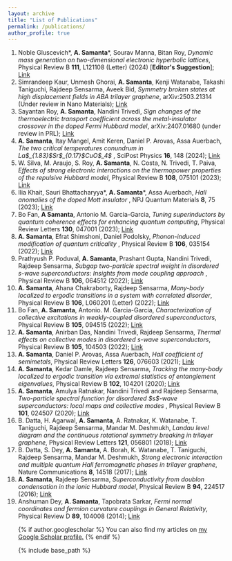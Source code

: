 ```yaml
---
layout: archive
title: "List of Publications"
permalink: /publications/
author_profile: true
---
```



<ol> <li> Noble Gluscevich*, <b>A. Samanta</b>*, Sourav Manna, Bitan Roy, <em>Dynamic mass generation on two-dimensional electronic hyperbolic lattices</em>, Physical Review B <b>111</b>, L121108 (Letter) (2024) [<b>Editor's Suggestion</b>]; <a href= "https://journals.aps.org/prb/abstract/10.1103/PhysRevB.111.L121108"> Link </a> </li>

<li> Simrandeep Kaur, Unmesh Ghorai, <b>A. Samanta</b>, Kenji Watanabe, Takashi Taniguchi, Rajdeep Sensarma, Aveek Bid, <em>Symmetry broken states at high displacement fields in ABA trilayer graphene</em>, arXiv:2503.21314 (Under review in Nano Materials); <a href="https://arxiv.org/abs/2503.21314"> Link </a> </li>
  
<li> Sayantan Roy, <b>A. Samanta</b>, Nandini Trivedi, <em>Sign changes of the thermoelectric transport coefficient across the metal-insulator crossover in the doped Fermi Hubbard model</em>, arXiv:2407.01680 (under review in PRL); <a href="https://arxiv.org/abs/2407.01680"> Link </a> </li>
                                                
<li> <b>A. Samanta</b>, Itay Mangel, Amit Keren, Daniel P. Arovas, Assa Auerbach, <em>The two critical temperatures conundrum in La$_{1.83}$Sr$_{0.17}$CuO$_4$ </em>, SciPost Physics <b>16</b>, 148 (2024); <a href="https://scipost.org/SciPostPhys.16.6.148"> Link </a>  </li>

<li> W. Silva, M. Araujo, S. Roy, <b>A. Samanta</b>, N. Costa, N. Trivedi, T. Paiva, <em>Effects of strong electronic interactions on the thermopower properties of the repulsive Hubbard model</em>, Physical Review B <b>108</b>, 075101 (2023); <a href="https://journals.aps.org/prb/abstract/10.1103/PhysRevB.108.075101"> Link </a> </li>

<li> Ilia Khait, Sauri Bhattacharyya*, <b>A. Samanta</b>*, Assa Auerbach, <em> Hall anomalies of the doped Mott insulator </em>, NPJ Quantum Materials <b>8</b>, 75 (2023); <a href= "https://www.nature.com/articles/s41535-023-00611-5"> Link </a> </li>

<li> Bo Fan, <b>A Samanta</b>, Antonio M. Garcia-Garcia, <em>Tuning superinductors by quantum coherence effects for enhancing quantum computing</em>, Physical Review Letters <b>130</b>, 047001 (2023); <a href= "https://journals.aps.org/prl/abstract/10.1103/PhysRevLett.130.047001"> Link</a> </li>

<li> <b>A. Samanta</b>, Efrat Shimshoni, Daniel Podolsky, <em>Phonon-induced modification of quantum criticality </em>, Physical Review B <b>106</b>, 035154 (2022); <a href= "https://journals.aps.org/prb/abstract/10.1103/PhysRevB.106.035154"> Link </a> </li>

<li> Prathyush P. Poduval, <b>A. Samanta</b>, Prashant Gupta, Nandini Trivedi, Rajdeep Sensarma, <em>Subgap two-particle spectral weight in disordered s-wave superconductors: Insights from mode coupling approach </em>, Physical Review B <b>106</b>, 064512 (2022); <a href= "https://journals.aps.org/prb/abstract/10.1103/PhysRevB.106.064512"> Link </a> </li>

<li> <b>A. Samanta</b>, Ahana Chakraborty, Rajdeep Sensarma, <em>Many-body localized to ergodic transitions in a system with correlated disorder</em>, Physical Review B <b>106</b>, L060201 (Letter) (2022); <a href= "https://journals.aps.org/prb/abstract/10.1103/PhysRevB.106.L060201"> Link</a> </li>

<li> Bo Fan, <b>A. Samanta</b>, Antonio. M. Garcia-Garcia, <em>Characterization of collective excitations in weakly-coupled disordered superconductors</em>, Physical Review B <b>105</b>, 094515 (2022); <a href= "https://journals.aps.org/prb/abstract/10.1103/PhysRevB.105.094515"> Link </a> </li>

<li> <b>A. Samanta</b>, Anirban Das, Nandini Trivedi, Rajdeep Sensarma, <em>Thermal effects on collective modes in disordered s-wave superconductors</em>, Physical Review B <b>105</b>, 104503 (2022); <a href= "https://journals.aps.org/prb/abstract/10.1103/PhysRevB.105.104503"> Link </a> </li>

<li> <b>A. Samanta</b>, Daniel P. Arovas, Assa Auerbach, <em>Hall coefficient of semimetals</em>, Physical Review Letters <b>126</b>, 076603 (2021); <a href= "https://journals.aps.org/prl/abstract/10.1103/PhysRevLett.126.076603"> Link </a> </li>

<li> <b>A. Samanta</b>, Kedar Damle, Rajdeep Sensarma, <em>Tracking the many-body localized to ergodic transition via extremal statistics of entanglement eigenvalues</em>, Physical Review B <b>102</b>, 104201 (2020); <a href= "https://journals.aps.org/prb/abstract/10.1103/PhysRevB.102.104201"> Link </a> </li>

<li> <b>A. Samanta</b>, Amulya Ratnakar, Nandini Trivedi and Rajdeep Sensarma, <em>Two-particle spectral function for disordered $s$-wave superconductors: local maps and collective modes </em>, Physical Review B <b>101</b>, 024507 (2020); <a href= "https://journals.aps.org/prb/abstract/10.1103/PhysRevB.101.024507"> Link</a> </li>

<li> B. Datta, H. Agarwal, <b>A. Samanta</b>, A. Ratnakar, K. Watanabe, T. Taniguchi, Rajdeep Sensarma, Mandar M. Deshmukh, <em> Landau level diagram and the continuous rotational symmetry breaking in trilayer graphene</em>, Physical Review Letters <b>121</b>, 056801 (2018); <a href= "https://journals.aps.org/prl/abstract/10.1103/PhysRevLett.121.056801"> Link</a> </li>

<li> B. Datta, S. Dey, <b>A. Samanta</b>, A. Borah, K. Watanabe, T. Taniguchi, Rajdeep Sensarma, Mandar M. Deshmukh, <em>Strong electronic interaction and multiple quantum Hall ferromagnetic phases in trilayer graphene</em>, Nature Communications <b>8</b>, 14518 (2017); <a href= "https://www.nature.com/articles/ncomms14518"> Link </a> </li>

<li> <b>A. Samanta</b>, Rajdeep Sensarma, <em>Superconductivity from doublon condensation in the ionic Hubbard model</em>, Physical Review B <b>94</b>, 224517 (2016); <a href= "https://journals.aps.org/prb/abstract/10.1103/PhysRevB.94.224517"> Link </a> </li>

<li> Anshuman Dey, <b>A. Samanta</b>, Tapobrata Sarkar, <em>Fermi normal coordinates and fermion curvature couplings in General Relativity</em>, Physical Review D <b>89</b>, 104008 (2014); <a href= "https://journals.aps.org/prd/abstract/10.1103/PhysRevD.89.104008"> Link </a> </li>

{% if author.googlescholar %}
  You can also find my articles on <u><a href="{{author.googlescholar}}">my Google Scholar profile</a>.</u>
{% endif %}

{% include base_path %}
